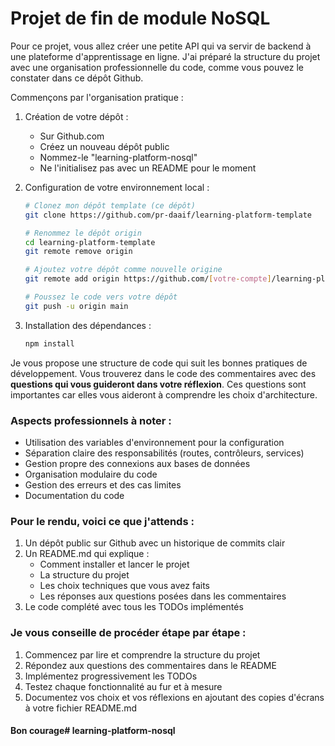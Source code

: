 # Projet de fin de module NoSQL

Pour ce projet, vous allez créer une petite API qui va servir de backend à une plateforme d'apprentissage en ligne. J'ai préparé la structure du projet avec une organisation professionnelle du code, comme vous pouvez le constater dans ce dépôt Github.

Commençons par l'organisation pratique :

1. Création de votre dépôt :
   - Sur Github.com
   - Créez un nouveau dépôt public
   - Nommez-le "learning-platform-nosql"
   - Ne l'initialisez pas avec un README pour le moment

2. Configuration de votre environnement local :
   ```bash
   # Clonez mon dépôt template (ce dépôt)
   git clone https://github.com/pr-daaif/learning-platform-template
   
   # Renommez le dépôt origin
   cd learning-platform-template
   git remote remove origin
   
   # Ajoutez votre dépôt comme nouvelle origine
   git remote add origin https://github.com/[votre-compte]/learning-platform-nosql
   
   # Poussez le code vers votre dépôt
   git push -u origin main
   ```

3. Installation des dépendances :
   ```bash
   npm install
   ```

Je vous propose une structure de code qui suit les bonnes pratiques de développement. Vous trouverez dans le code des commentaires avec des **questions qui vous guideront dans votre réflexion**. Ces questions sont importantes car elles vous aideront à comprendre les choix d'architecture.

### Aspects professionnels à noter :
- Utilisation des variables d'environnement pour la configuration
- Séparation claire des responsabilités (routes, contrôleurs, services)
- Gestion propre des connexions aux bases de données
- Organisation modulaire du code
- Gestion des erreurs et des cas limites
- Documentation du code

### Pour le rendu, voici ce que j'attends :
1. Un dépôt public sur Github avec un historique de commits clair
2. Un README.md qui explique :
   - Comment installer et lancer le projet
   - La structure du projet
   - Les choix techniques que vous avez faits
   - Les réponses aux questions posées dans les commentaires
3. Le code complété avec tous les TODOs implémentés

### Je vous conseille de procéder étape par étape :
1. Commencez par lire et comprendre la structure du projet
2. Répondez aux questions des commentaires dans le README
3. Implémentez progressivement les TODOs
4. Testez chaque fonctionnalité au fur et à mesure
5. Documentez vos choix et vos réflexions en ajoutant des copies d'écrans à votre fichier README.md

#### Bon courage# learning-platform-nosql
